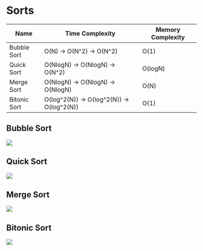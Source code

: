 # Sorts
| Name | Time Complexity| Memory Complexity |
|------|----------------|-------------------|
| Bubble Sort | O(N) -> O(N^2) -> O(N^2) | O(1) |
| Quick Sort | O(NlogN) -> O(NlogN) -> O(N^2) | O(logN) |
| Merge Sort | O(NlogN) -> O(NlogN) -> O(NlogN) | O(N) |
| Bitonic Sort | O(log^2(N)) -> O(log^2(N)) -> O(log^2(N)) | O(1) |


## Bubble Sort
![](https://upload.wikimedia.org/wikipedia/commons/thumb/5/54/Sorting_bubblesort_anim.gif/250px-Sorting_bubblesort_anim.gif)

## Quick Sort
![](https://upload.wikimedia.org/wikipedia/commons/6/6a/Sorting_quicksort_anim.gif)

## Merge Sort
![](https://media.proglib.io/wp-uploads/-000//1/596b722dc99d1_3qHz285.gif)

## Bitonic Sort
![](https://ru.wikipedia.org/wiki/%D0%91%D0%B8%D1%82%D0%BE%D0%BD%D0%BD%D0%B0%D1%8F_%D1%81%D0%BE%D1%80%D1%82%D0%B8%D1%80%D0%BE%D0%B2%D0%BA%D0%B0#/media/%D0%A4%D0%B0%D0%B9%D0%BB:BitonicSort.svg)
